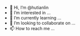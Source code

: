 - 👋 Hi, I’m @hutianlin
- 👀 I’m interested in ...
- 🌱 I’m currently learning ...
- 💞️ I’m looking to collaborate on ...
- 📫 How to reach me ...

<!---
hutianlin/hutianlin is a ✨ special ✨ repository because its `README.md` (this file) appears on your GitHub profile.
You can click the Preview link to take a look at your changes.
--->
